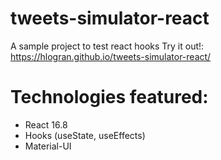 # tweets-simulator-react
A sample project to test react hooks
Try it out!: https://hlogran.github.io/tweets-simulator-react/

# Technologies featured:
- React 16.8
- Hooks (useState, useEffects)
- Material-UI
